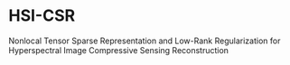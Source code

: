 # HSI-CSR
Nonlocal Tensor Sparse Representation and Low-Rank Regularization for Hyperspectral Image Compressive Sensing Reconstruction 

